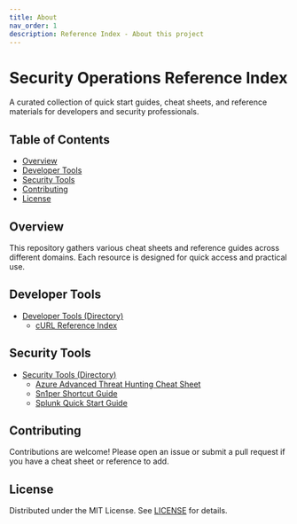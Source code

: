 ```yaml
---
title: About
nav_order: 1
description: Reference Index - About this project
---
```


# Security Operations Reference Index

A curated collection of quick start guides, cheat sheets, and reference materials for developers and security professionals.

## Table of Contents

- [Overview](#overview)
- [Developer Tools](#developer-tools)
- [Security Tools](#security-tools)
- [Contributing](#contributing)
- [License](#license)

## Overview

This repository gathers various cheat sheets and reference guides across different domains. Each resource is designed for quick access and practical use.

## Developer Tools

- [Developer Tools (Directory)](https://github.com/chatala1/cheat-sheets/tree/main/docs/developer-tools)
  - [cURL Reference Index](https://chatala1.github.io/reference-index/docs/developer-tools/cURL.html)

## Security Tools

- [Security Tools (Directory)](https://github.com/chatala1/cheat-sheets/tree/main/docs/security-tools)
  - [Azure Advanced Threat Hunting Cheat Sheet](https://chatala1.github.io/reference-index/docs/security-tools/ATH.html)
  - [Sn1per Shortcut Guide](https://chatala1.github.io/reference-index/docs/security-tools/Sn1per.html)
  - [Splunk Quick Start Guide](https://chatala1.github.io/reference-index/docs/security-tools/splunk.html)

## Contributing

Contributions are welcome! Please open an issue or submit a pull request if you have a cheat sheet or reference to add.

## License

Distributed under the MIT License. See [LICENSE](LICENSE) for details.
